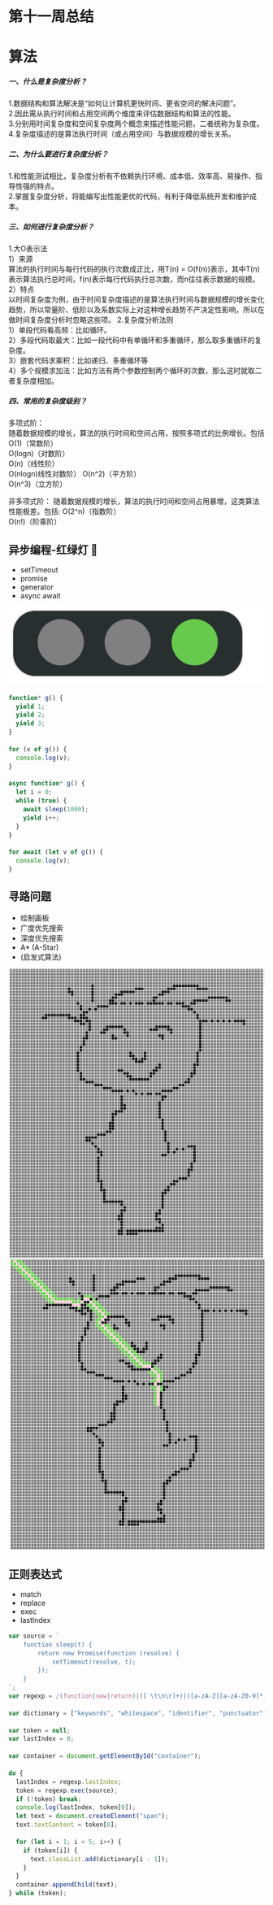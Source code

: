 # 第十一周总结
# 算法

##### 一、什么是复杂度分析？
1.数据结构和算法解决是“如何让计算机更快时间、更省空间的解决问题”。    
2.因此需从执行时间和占用空间两个维度来评估数据结构和算法的性能。   
3.分别用时间复杂度和空间复杂度两个概念来描述性能问题，二者统称为复杂度。   
4.复杂度描述的是算法执行时间（或占用空间）与数据规模的增长关系。   
##### 二、为什么要进行复杂度分析？
1.和性能测试相比，复杂度分析有不依赖执行环境、成本低、效率高、易操作、指导性强的特点。   
2.掌握复杂度分析，将能编写出性能更优的代码，有利于降低系统开发和维护成本。   
##### 三、如何进行复杂度分析？
1.大O表示法   
1）来源  
算法的执行时间与每行代码的执行次数成正比，用T(n) = O(f(n))表示，其中T(n)表示算法执行总时间，f(n)表示每行代码执行总次数，而n往往表示数据的规模。
2）特点  
以时间复杂度为例，由于时间复杂度描述的是算法执行时间与数据规模的增长变化趋势，所以常量阶、低阶以及系数实际上对这种增长趋势不产决定性影响，所以在做时间复杂度分析时忽略这些项。
2.复杂度分析法则   
1）单段代码看高频：比如循环。  
2）多段代码取最大：比如一段代码中有单循环和多重循环，那么取多重循环的复杂度。  
3）嵌套代码求乘积：比如递归、多重循环等  
4）多个规模求加法：比如方法有两个参数控制两个循环的次数，那么这时就取二者复杂度相加。  
##### 四、常用的复杂度级别？
多项式阶：  
随着数据规模的增长，算法的执行时间和空间占用，按照多项式的比例增长。包括  
O(1)（常数阶）    
O(logn)（对数阶）   
O(n)（线性阶）  
O(nlogn)线性对数阶）
O(n^2)（平方阶）  
O(n^3)（立方阶）  

非多项式阶：
随着数据规模的增长，算法的执行时间和空间占用暴增，这类算法性能极差。包括:
O(2^n)（指数阶）   
O(n!)（阶乘阶）  

## 异步编程-红绿灯 🚦

- setTimeout
- promise
- generator
- async await

![红绿灯🚦](./images/1.png)

```js
function* g() {
  yield 1;
  yield 2;
  yield 3;
}

for (v of g()) {
  console.log(v);
}

async function* g() {
  let i = 0;
  while (true) {
    await sleep(1000);
    yield i++;
  }
}

for await (let v of g()) {
  console.log(v);
}
```

## 寻路问题

- 绘制画板
- 广度优先搜索
- 深度优先搜索
- A\* (A-Star)
- (启发式算法)

![运行截图](./images/2.png)
![运行截图](./images/3.png)


## 正则表达式

- match
- replace
- exec
- lastIndex

```js
var source = `
    function sleep(t) {
        return new Promise(function (resolve) {
            setTimeout(resolve, t);
        });
    }
`;
var regexp = /(function|new|return)|([ \t\n\r]+)|([a-zA-Z][a-zA-Z0-9]*)|([\(\)\{\}\,\;])/g;

var dictionary = ["keywords", "whitespace", "identifier", "punctuator"];

var token = null;
var lastIndex = 0;

var container = document.getElementById("container");

do {
  lastIndex = regexp.lastIndex;
  token = regexp.exec(source);
  if (!token) break;
  console.log(lastIndex, token[0]);
  let text = document.createElement("span");
  text.textContent = token[0];

  for (let i = 1; i < 5; i++) {
    if (token[i]) {
      text.classList.add(dictionary[i - 1]);
    }
  }
  container.appendChild(text);
} while (token);
```